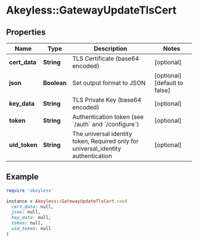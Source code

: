 # Akeyless::GatewayUpdateTlsCert

## Properties

| Name | Type | Description | Notes |
| ---- | ---- | ----------- | ----- |
| **cert_data** | **String** | TLS Certificate (base64 encoded) | [optional] |
| **json** | **Boolean** | Set output format to JSON | [optional][default to false] |
| **key_data** | **String** | TLS Private Key (base64 encoded) | [optional] |
| **token** | **String** | Authentication token (see &#x60;/auth&#x60; and &#x60;/configure&#x60;) | [optional] |
| **uid_token** | **String** | The universal identity token, Required only for universal_identity authentication | [optional] |

## Example

```ruby
require 'akeyless'

instance = Akeyless::GatewayUpdateTlsCert.new(
  cert_data: null,
  json: null,
  key_data: null,
  token: null,
  uid_token: null
)
```

